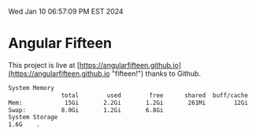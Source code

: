 Wed Jan 10 06:57:09 PM EST 2024

# Angular Fifteen


This project is live at [https://angularfifteen.github.io](https://angularfifteen.github.io "fifteen!") thanks to Github.

```bash
System Memory
               total        used        free      shared  buff/cache   available
Mem:            15Gi       2.2Gi       1.2Gi       261Mi        12Gi        13Gi
Swap:          8.0Gi       1.2Gi       6.8Gi
System Storage
1.6G	.
